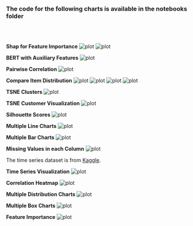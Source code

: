 ### The code for the following charts is available in the notebooks folder

<br>
<br>

**Shap for Feature Importance**
![plot](./charts/shap2.png)
![plot](./charts/shap5.png)

**BERT with Auxiliary Features**
![plot](./charts/ml.png)


**Pairwise Correlation**
![plot](./charts/co.png)



**Compare Item Distribution**
![plot](./charts/dist4.png)
![plot](./charts/compare.png)
![plot](./charts/col3.png)
![plot](./charts/line3.png)

**TSNE Clusters**
![plot](./charts/cls3.png)



**TSNE Customer Visualization**
![plot](./charts/words.png)


**Silhouette Scores**
![plot](./charts/cls4.png)


**Multiple Line Charts**
![plot](./charts/line_chart3.png)

**Multiple Bar Charts**
![plot](./charts/bar_chart.png)


**Missing Values in each Column**
![plot](./charts/out2.png)

The time series dataset is from [Kaggle](https://www.kaggle.com/datasets/nphantawee/pump-sensor-data). 


**Time Series Visualization**
![plot](./charts/0.png)


**Correlation Heatmap**
![plot](./charts/heatmap.png)

**Multiple Distribution Charts**
![plot](./charts/dist_chart.png)

**Multiple Box Charts**
![plot](./charts/boxchart.png)



**Feature Importance**
![plot](./charts/imp.png)



